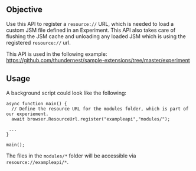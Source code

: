 ## Objective

Use this API to register a `resource://` URL, which is needed to load a custom JSM file defined in an Experiment. This API also takes care of flushing the JSM cache and unloading any loaded JSM which is using the registered `resource://` url.

This API is used in the following example: https://github.com/thundernest/sample-extensions/tree/master/experiment

## Usage

A background script could look like the following:

```
async function main() {
  // Define the resource URL for the modules folder, which is part of our experiement.
  await browser.ResourceUrl.register("exampleapi","modules/");

 ...
}

main();

```

The files in the `modules/*` folder will be accessible via `resource://exampleapi/*`.
